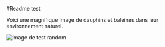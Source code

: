 
#Readme test

Voici une magnifique image de dauphins et baleines dans leur environnement naturel.

![Image de test random][meme]

[meme]: https://media.giphy.com/media/aeIXnJex7xPEY/giphy.gif